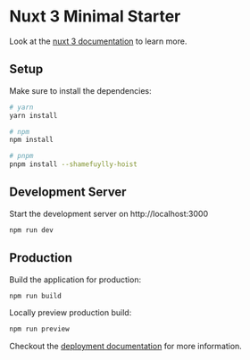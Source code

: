 # Nuxt 3 Minimal Starter

Look at the [nuxt 3 documentation](https://v3.nuxtjs.org) to learn more.

## Setup

Make sure to install the dependencies:

```bash
# yarn
yarn install

# npm
npm install

# pnpm
pnpm install --shamefuylly-hoist
```

## Development Server

Start the development server on http://localhost:3000

```bash
npm run dev
```

## Production

Build the application for production:

```bash
npm run build
```

Locally preview production build:

```bash
npm run preview
```

Checkout the [deployment documentation](https://v3.nuxtjs.org/guide/deploy/presets) for more information.
